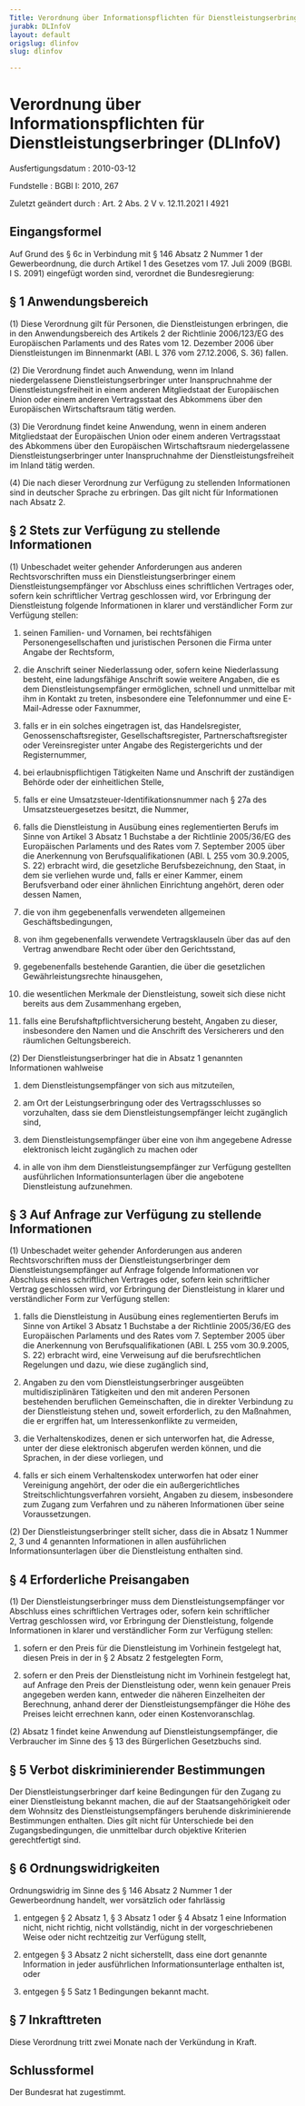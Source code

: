 ```yaml
---
Title: Verordnung über Informationspflichten für Dienstleistungserbringer
jurabk: DLInfoV
layout: default
origslug: dlinfov
slug: dlinfov

---
```


# Verordnung über Informationspflichten für Dienstleistungserbringer (DLInfoV)

Ausfertigungsdatum
:   2010-03-12

Fundstelle
:   BGBl I: 2010, 267

Zuletzt geändert durch
:   Art. 2 Abs. 2 V v. 12.11.2021 I 4921

[^F1_772974_BJNR026700010]:     Diese Verordnung dient der Umsetzung der Richtlinie 2006/123/EG des Europäischen Parlaments und des Rates vom 12. Dezember 2006 über Dienstleistungen im Binnenmarkt (ABl. L 376 vom 27.12.2006, S. 36).


## Eingangsformel

Auf Grund des § 6c in Verbindung mit § 146 Absatz 2 Nummer 1 der Gewerbeordnung, die durch Artikel 1 des Gesetzes vom 17. Juli 2009 (BGBl. I S. 2091) eingefügt worden sind, verordnet die Bundesregierung:


## § 1 Anwendungsbereich

(1) Diese Verordnung gilt für Personen, die Dienstleistungen erbringen, die in den Anwendungsbereich des Artikels 2 der Richtlinie 2006/123/EG des Europäischen Parlaments und des Rates vom 12. Dezember 2006 über Dienstleistungen im Binnenmarkt (ABl. L 376 vom 27.12.2006, S. 36) fallen.

(2) Die Verordnung findet auch Anwendung, wenn im Inland niedergelassene Dienstleistungserbringer unter Inanspruchnahme der Dienstleistungsfreiheit in einem anderen Mitgliedstaat der Europäischen Union oder einem anderen Vertragsstaat des Abkommens über den Europäischen Wirtschaftsraum tätig werden.

(3) Die Verordnung findet keine Anwendung, wenn in einem anderen Mitgliedstaat der Europäischen Union oder einem anderen Vertragsstaat des Abkommens über den Europäischen Wirtschaftsraum niedergelassene Dienstleistungserbringer unter Inanspruchnahme der Dienstleistungsfreiheit im Inland tätig werden.

(4) Die nach dieser Verordnung zur Verfügung zu stellenden Informationen sind in deutscher Sprache zu erbringen. Das gilt nicht für Informationen nach Absatz 2.


## § 2 Stets zur Verfügung zu stellende Informationen

(1) Unbeschadet weiter gehender Anforderungen aus anderen Rechtsvorschriften muss ein Dienstleistungserbringer einem Dienstleistungsempfänger vor Abschluss eines schriftlichen Vertrages oder, sofern kein schriftlicher Vertrag geschlossen wird, vor Erbringung der Dienstleistung folgende Informationen in klarer und verständlicher Form zur Verfügung stellen:

1.  seinen Familien- und Vornamen, bei rechtsfähigen Personengesellschaften und juristischen Personen die Firma unter Angabe der Rechtsform,


2.  die Anschrift seiner Niederlassung oder, sofern keine Niederlassung besteht, eine ladungsfähige Anschrift sowie weitere Angaben, die es dem Dienstleistungsempfänger ermöglichen, schnell und unmittelbar mit ihm in Kontakt zu treten, insbesondere eine Telefonnummer und eine E-Mail-Adresse oder Faxnummer,


3.  falls er in ein solches eingetragen ist, das Handelsregister, Genossenschaftsregister, Gesellschaftsregister, Partnerschaftsregister oder Vereinsregister unter Angabe des Registergerichts und der Registernummer,


4.  bei erlaubnispflichtigen Tätigkeiten Name und Anschrift der zuständigen Behörde oder der einheitlichen Stelle,


5.  falls er eine Umsatzsteuer-Identifikationsnummer nach § 27a des Umsatzsteuergesetzes besitzt, die Nummer,


6.  falls die Dienstleistung in Ausübung eines reglementierten Berufs im Sinne von Artikel 3 Absatz 1 Buchstabe a der Richtlinie 2005/36/EG des Europäischen Parlaments und des Rates vom 7. September 2005 über die Anerkennung von Berufsqualifikationen (ABl. L 255 vom 30.9.2005, S. 22) erbracht wird, die gesetzliche Berufsbezeichnung, den Staat, in dem sie verliehen wurde und, falls er einer Kammer, einem Berufsverband oder einer ähnlichen Einrichtung angehört, deren oder dessen Namen,


7.  die von ihm gegebenenfalls verwendeten allgemeinen Geschäftsbedingungen,


8.  von ihm gegebenenfalls verwendete Vertragsklauseln über das auf den Vertrag anwendbare Recht oder über den Gerichtsstand,


9.  gegebenenfalls bestehende Garantien, die über die gesetzlichen Gewährleistungsrechte hinausgehen,


10. die wesentlichen Merkmale der Dienstleistung, soweit sich diese nicht bereits aus dem Zusammenhang ergeben,


11. falls eine Berufshaftpflichtversicherung besteht, Angaben zu dieser, insbesondere den Namen und die Anschrift des Versicherers und den räumlichen Geltungsbereich.




(2) Der Dienstleistungserbringer hat die in Absatz 1 genannten Informationen wahlweise

1.  dem Dienstleistungsempfänger von sich aus mitzuteilen,


2.  am Ort der Leistungserbringung oder des Vertragsschlusses so vorzuhalten, dass sie dem Dienstleistungsempfänger leicht zugänglich sind,


3.  dem Dienstleistungsempfänger über eine von ihm angegebene Adresse elektronisch leicht zugänglich zu machen oder


4.  in alle von ihm dem Dienstleistungsempfänger zur Verfügung gestellten ausführlichen Informationsunterlagen über die angebotene Dienstleistung aufzunehmen.





## § 3 Auf Anfrage zur Verfügung zu stellende Informationen

(1) Unbeschadet weiter gehender Anforderungen aus anderen Rechtsvorschriften muss der Dienstleistungserbringer dem Dienstleistungsempfänger auf Anfrage folgende Informationen vor Abschluss eines schriftlichen Vertrages oder, sofern kein schriftlicher Vertrag geschlossen wird, vor Erbringung der Dienstleistung in klarer und verständlicher Form zur Verfügung stellen:

1.  falls die Dienstleistung in Ausübung eines reglementierten Berufs im Sinne von Artikel 3 Absatz 1 Buchstabe a der Richtlinie 2005/36/EG des Europäischen Parlaments und des Rates vom 7. September 2005 über die Anerkennung von Berufsqualifikationen (ABl. L 255 vom 30.9.2005, S. 22) erbracht wird, eine Verweisung auf die berufsrechtlichen Regelungen und dazu, wie diese zugänglich sind,


2.  Angaben zu den vom Dienstleistungserbringer ausgeübten multidisziplinären Tätigkeiten und den mit anderen Personen bestehenden beruflichen Gemeinschaften, die in direkter Verbindung zu der Dienstleistung stehen und, soweit erforderlich, zu den Maßnahmen, die er ergriffen hat, um Interessenkonflikte zu vermeiden,


3.  die Verhaltenskodizes, denen er sich unterworfen hat, die Adresse, unter der diese elektronisch abgerufen werden können, und die Sprachen, in der diese vorliegen, und


4.  falls er sich einem Verhaltenskodex unterworfen hat oder einer Vereinigung angehört, der oder die ein außergerichtliches Streitschlichtungsverfahren vorsieht, Angaben zu diesem, insbesondere zum Zugang zum Verfahren und zu näheren Informationen über seine Voraussetzungen.




(2) Der Dienstleistungserbringer stellt sicher, dass die in Absatz 1 Nummer 2, 3 und 4 genannten Informationen in allen ausführlichen Informationsunterlagen über die Dienstleistung enthalten sind.


## § 4 Erforderliche Preisangaben

(1) Der Dienstleistungserbringer muss dem Dienstleistungsempfänger vor Abschluss eines schriftlichen Vertrages oder, sofern kein schriftlicher Vertrag geschlossen wird, vor Erbringung der Dienstleistung, folgende Informationen in klarer und verständlicher Form zur Verfügung stellen:

1.  sofern er den Preis für die Dienstleistung im Vorhinein festgelegt hat, diesen Preis in der in § 2 Absatz 2 festgelegten Form,


2.  sofern er den Preis der Dienstleistung nicht im Vorhinein festgelegt hat, auf Anfrage den Preis der Dienstleistung oder, wenn kein genauer Preis angegeben werden kann, entweder die näheren Einzelheiten der Berechnung, anhand derer der Dienstleistungsempfänger die Höhe des Preises leicht errechnen kann, oder einen Kostenvoranschlag.




(2) Absatz 1 findet keine Anwendung auf Dienstleistungsempfänger, die Verbraucher im Sinne des § 13 des Bürgerlichen Gesetzbuchs sind.


## § 5 Verbot diskriminierender Bestimmungen

Der Dienstleistungserbringer darf keine Bedingungen für den Zugang zu einer Dienstleistung bekannt machen, die auf der Staatsangehörigkeit oder dem Wohnsitz des Dienstleistungsempfängers beruhende diskriminierende Bestimmungen enthalten. Dies gilt nicht für Unterschiede bei den Zugangsbedingungen, die unmittelbar durch objektive Kriterien gerechtfertigt sind.


## § 6 Ordnungswidrigkeiten

Ordnungswidrig im Sinne des § 146 Absatz 2 Nummer 1 der Gewerbeordnung handelt, wer vorsätzlich oder fahrlässig

1.  entgegen § 2 Absatz 1, § 3 Absatz 1 oder § 4 Absatz 1 eine Information nicht, nicht richtig, nicht vollständig, nicht in der vorgeschriebenen Weise oder nicht rechtzeitig zur Verfügung stellt,


2.  entgegen § 3 Absatz 2 nicht sicherstellt, dass eine dort genannte Information in jeder ausführlichen Informationsunterlage enthalten ist, oder


3.  entgegen § 5 Satz 1 Bedingungen bekannt macht.





## § 7 Inkrafttreten

Diese Verordnung tritt zwei Monate nach der Verkündung in Kraft.


## Schlussformel

Der Bundesrat hat zugestimmt.

